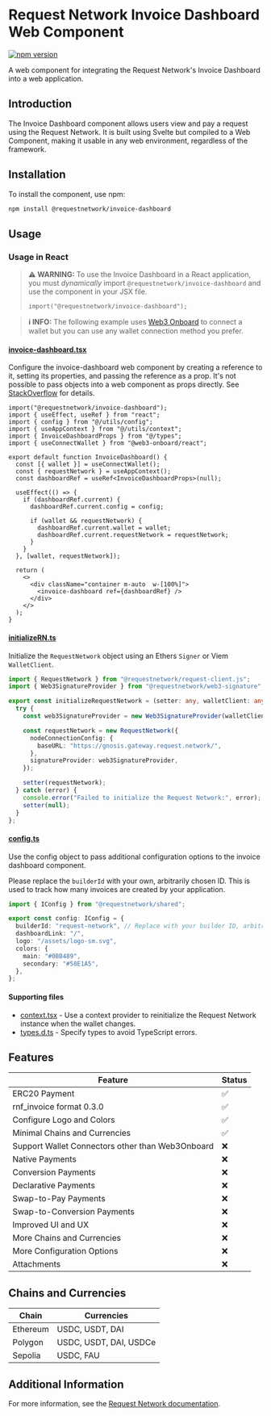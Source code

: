 # Request Network Invoice Dashboard Web Component

[![npm version](https://badge.fury.io/js/%40requestnetwork%2Finvoice-dashboard.svg)](https://badge.fury.io/js/%40requestnetwork%2Finvoice-dashboard)

A web component for integrating the Request Network's Invoice Dashboard into a web application.

## Introduction

The Invoice Dashboard component allows users view and pay a request using the Request Network. It is built using Svelte but compiled to a Web Component, making it usable in any web environment, regardless of the framework.

## Installation

To install the component, use npm:

```bash
npm install @requestnetwork/invoice-dashboard
```

## Usage

### Usage in React

> **⚠️ WARNING:** To use the Invoice Dashboard in a React application, you must *dynamically* import `@requestnetwork/invoice-dashboard` and use the component in your JSX file.
>
> ```tsx
> import("@requestnetwork/invoice-dashboard");
> ```


> **ℹ️ INFO:** The following example uses [Web3 Onboard](https://onboard.blocknative.com/) to connect a wallet but you can use any wallet connection method you prefer.

#### [invoice-dashboard.tsx](https://github.com/RequestNetwork/invoicing-template/blob/2a1d0526c21f3e403bb6d6507709d0d3e0fa463f/pages/index.tsx)

Configure the invoice-dashboard web component by creating a reference to it, setting its properties, and passing the reference as a prop. It's not possible to pass objects into a web component as props directly. See [StackOverflow](https://stackoverflow.com/a/55480022) for details.

```tsx
import("@requestnetwork/invoice-dashboard");
import { useEffect, useRef } from "react";
import { config } from "@/utils/config";
import { useAppContext } from "@/utils/context";
import { InvoiceDashboardProps } from "@/types";
import { useConnectWallet } from "@web3-onboard/react";

export default function InvoiceDashboard() {
  const [{ wallet }] = useConnectWallet();
  const { requestNetwork } = useAppContext();
  const dashboardRef = useRef<InvoiceDashboardProps>(null);

  useEffect(() => {
    if (dashboardRef.current) {
      dashboardRef.current.config = config;

      if (wallet && requestNetwork) {
        dashboardRef.current.wallet = wallet;
        dashboardRef.current.requestNetwork = requestNetwork;
      }
    }
  }, [wallet, requestNetwork]);

  return (
    <>
      <div className="container m-auto  w-[100%]">
        <invoice-dashboard ref={dashboardRef} />
      </div>
    </>
  );
}
```

#### [initializeRN.ts](https://github.com/RequestNetwork/invoicing-template/blob/2a1d0526c21f3e403bb6d6507709d0d3e0fa463f/utils/initializeRN.ts)

Initialize the `RequestNetwork` object using an Ethers `Signer` or Viem `WalletClient`.

```ts
import { RequestNetwork } from "@requestnetwork/request-client.js";
import { Web3SignatureProvider } from "@requestnetwork/web3-signature";

export const initializeRequestNetwork = (setter: any, walletClient: any) => {
  try {
    const web3SignatureProvider = new Web3SignatureProvider(walletClient);

    const requestNetwork = new RequestNetwork({
      nodeConnectionConfig: {
        baseURL: "https://gnosis.gateway.request.network/",
      },
      signatureProvider: web3SignatureProvider,
    });

    setter(requestNetwork);
  } catch (error) {
    console.error("Failed to initialize the Request Network:", error);
    setter(null);
  }
};
```

#### [config.ts](https://github.com/RequestNetwork/invoicing-template/blob/2a1d0526c21f3e403bb6d6507709d0d3e0fa463f/utils/config.ts)
Use the config object to pass additional configuration options to the invoice dashboard component.

Please replace the `builderId` with your own, arbitrarily chosen ID. This is used to track how many invoices are created by your application.

```ts
import { IConfig } from "@requestnetwork/shared";

export const config: IConfig = {
  builderId: "request-network", // Replace with your builder ID, arbitrarily chosen, used for metrics
  dashboardLink: "/",
  logo: "/assets/logo-sm.svg",
  colors: {
    main: "#0BB489",
    secondary: "#58E1A5",
  },
};
```

#### Supporting files

- [context.tsx](https://github.com/RequestNetwork/invoicing-template/blob/2a1d0526c21f3e403bb6d6507709d0d3e0fa463f/utils/context.tsx) - Use a context provider to reinitialize the Request Network instance when the wallet changes.
- [types.d.ts](https://github.com/RequestNetwork/invoicing-template/blob/2a1d0526c21f3e403bb6d6507709d0d3e0fa463f/types.d.ts) - Specify types to avoid TypeScript errors.

## Features

| Feature | Status |
|---------|--------|
| ERC20 Payment | ✅ |
| rnf_invoice format 0.3.0 | ✅ |
| Configure Logo and Colors | ✅ |
| Minimal Chains and Currencies | ✅ |
| Support Wallet Connectors other than Web3Onboard | ❌ |
| Native Payments | ❌ |
| Conversion Payments | ❌ |
| Declarative Payments | ❌ |
| Swap-to-Pay Payments | ❌ |
| Swap-to-Conversion Payments | ❌ |
| Improved UI and UX | ❌ |
| More Chains and Currencies | ❌ |
| More Configuration Options | ❌ |
| Attachments | ❌ |

## Chains and Currencies

| Chain | Currencies |
|-------|------------|
| Ethereum | USDC, USDT, DAI |
| Polygon | USDC, USDT, DAI, USDCe |
| Sepolia | USDC, FAU |

## Additional Information

For more information, see the [Request Network documentation](https://docs.request.network/).
